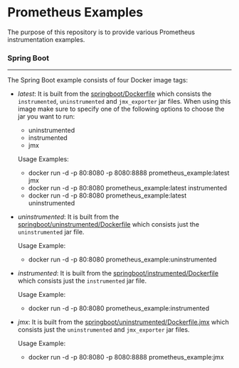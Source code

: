 # Prometheus Examples

The purpose of this repository is to provide various Prometheus instrumentation examples.


### Spring Boot
---
The Spring Boot example consists of four Docker image tags:

* *latest*: It is built from the [springboot/Dockerfile](springboot/Dockerfile) which consists the `instrumented`, `uninstrumented` and `jmx_exporter` jar files. When using this image make sure to specify one of the following options to choose the jar you want to run:
    * uninstrumented
    * instrumented
    * jmx
    
    Usage Examples: 
    * docker run -d -p 80:8080 -p 8080:8888 prometheus_example:latest jmx
    * docker run -d -p 80:8080 prometheus_example:latest instrumented
    * docker run -d -p 80:8080 prometheus_example:latest uninstrumented

* *uninstrumented*: It is built from the [springboot/uninstrumented/Dockerfile](springboot/uninstrumented/Dockerfile) which consists just the `uninstrumented` jar file. 

    Usage Example:
    * docker run -d -p 80:8080 prometheus_example:uninstrumented

* *instrumented*: It is built from the [springboot/instrumented/Dockerfile](springboot/instrumented/Dockerfile) which consists just the `instrumented` jar file. 

    Usage Example:
    * docker run -d -p 80:8080 prometheus_example:instrumented

* *jmx*: It is built from the [springboot/uninstrumented/Dockerfile.jmx](springboot/uninstrumented/Dockerfile.jmx) which consists just the `uninstrumented` and `jmx_exporter` jar files.

    Usage Example:
    * docker run -d -p 80:8080 -p 8080:8888 prometheus_example:jmx
